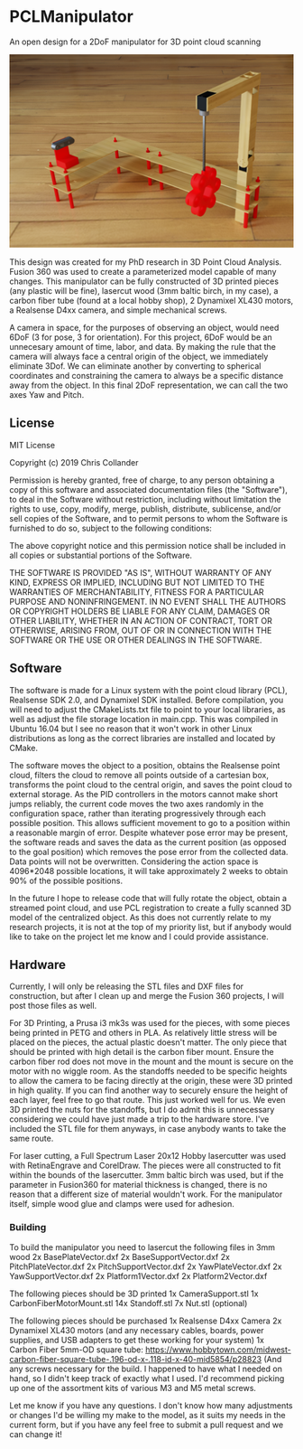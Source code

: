 # PCLManipulator
An open design for a 2DoF manipulator for 3D point cloud scanning

![PCLManipulator](/arm.png)

This design was created for my PhD research in 3D Point Cloud Analysis. Fusion 360 was used to create a parameterized model capable of many changes. This manipulator can be fully constructed of 3D printed pieces (any plastic will be fine), lasercut wood (3mm baltic birch, in my case), a carbon fiber tube (found at a local hobby shop), 2 Dynamixel XL430 motors, a Realsense D4xx camera, and simple mechanical screws.

A camera in space, for the purposes of observing an object, would need 6DoF (3 for pose, 3 for orientation). For this project, 6DoF would be an unnecesary amount of time, labor, and data. By making the rule that the camera will always face a central origin of the object, we immediately eliminate 3Dof. We can eliminate another by converting to spherical coordinates and constraining the camera to always be a specific distance away from the object. In this final 2DoF representation, we can call the two axes Yaw and Pitch.

## License
MIT License

Copyright (c) 2019 Chris Collander

Permission is hereby granted, free of charge, to any person obtaining a copy
of this software and associated documentation files (the "Software"), to deal
in the Software without restriction, including without limitation the rights
to use, copy, modify, merge, publish, distribute, sublicense, and/or sell
copies of the Software, and to permit persons to whom the Software is
furnished to do so, subject to the following conditions:

The above copyright notice and this permission notice shall be included in all
copies or substantial portions of the Software.

THE SOFTWARE IS PROVIDED "AS IS", WITHOUT WARRANTY OF ANY KIND, EXPRESS OR
IMPLIED, INCLUDING BUT NOT LIMITED TO THE WARRANTIES OF MERCHANTABILITY,
FITNESS FOR A PARTICULAR PURPOSE AND NONINFRINGEMENT. IN NO EVENT SHALL THE
AUTHORS OR COPYRIGHT HOLDERS BE LIABLE FOR ANY CLAIM, DAMAGES OR OTHER
LIABILITY, WHETHER IN AN ACTION OF CONTRACT, TORT OR OTHERWISE, ARISING FROM,
OUT OF OR IN CONNECTION WITH THE SOFTWARE OR THE USE OR OTHER DEALINGS IN THE
SOFTWARE.

## Software

The software is made for a Linux system with the point cloud library (PCL), Realsense SDK 2.0, and Dynamixel SDK installed. Before compilation, you will need to adjust the CMakeLists.txt file to point to your local libraries, as well as adjust the file storage location in main.cpp. This was compiled in Ubuntu 16.04 but I see no reason that it won't work in other Linux distributions as long as the correct libraries are installed and located by CMake.

The software moves the object to a position, obtains the Realsense point cloud, filters the cloud to remove all points outside of a cartesian box, transforms the point cloud to the central origin, and saves the point cloud to external storage. As the PID controllers in the motors cannot make short jumps reliably, the current code moves the two axes randomly in the configuration space, rather than iterating progressively through each possible position. This allows sufficient movement to go to a position within a reasonable margin of error. Despite whatever pose error may be present, the software reads and saves the data as the current position (as opposed to the goal position) which removes the pose error from the collected data. Data points will not be overwritten. Considering the action space is 4096*2048 possible locations, it will take approximately 2 weeks to obtain 90% of the possible positions.

In the future I hope to release code that will fully rotate the object, obtain a streamed point cloud, and use PCL registration to create a fully scanned 3D model of the centralized object. As this does not currently relate to my research projects, it is not at the top of my priority list, but if anybody would like to take on the project let me know and I could provide assistance.

## Hardware

Currently, I will only be releasing the STL files and DXF files for construction, but after I clean up and merge the Fusion 360 projects, I will post those files as well.

For 3D Printing, a Prusa i3 mk3s was used for the pieces, with some pieces being printed in PETG and others in PLA. As relatively little stress will be placed on the pieces, the actual plastic doesn't matter. The only piece that should be printed with high detail is the carbon fiber mount. Ensure the carbon fiber rod does not move in the mount and the mount is secure on the motor with no wiggle room. As the standoffs needed to be specific heights to allow the camera to be facing directly at the origin, these were 3D printed in high quality. If you can find another way to securely ensure the height of each layer, feel free to go that route. This just worked well for us. We even 3D printed the nuts for the standoffs, but I do admit this is unnecessary considering we could have just made a trip to the hardware store. I've included the STL file for them anyways, in case anybody wants to take the same route.

For laser cutting, a Full Spectrum Laser 20x12 Hobby lasercutter was used with RetinaEngrave and CorelDraw. The pieces were all constructed to fit within the bounds of the lasercutter. 3mm baltic birch was used, but if the parameter in Fusion360 for material thickness is changed, there is no reason that a different size of material wouldn't work. For the manipulator itself, simple wood glue and clamps were used for adhesion.

### Building

To build the manipulator you need to lasercut the following files in 3mm wood
2x BasePlateVector.dxf
2x BaseSupportVector.dxf
2x PitchPlateVector.dxf
2x PitchSupportVector.dxf
2x YawPlateVector.dxf
2x YawSupportVector.dxf
2x Platform1Vector.dxf
2x Platform2Vector.dxf

The following pieces should be 3D printed
1x CameraSupport.stl
1x CarbonFiberMotorMount.stl
14x Standoff.stl
7x Nut.stl (optional)

The following pieces should be purchased
1x Realsense D4xx Camera
2x Dynamixel XL430 motors (and any necessary cables, boards, power supplies, and USB adapters to get these working for your system)
1x Carbon Fiber 5mm-OD square tube: https://www.hobbytown.com/midwest-carbon-fiber-square-tube-.196-od-x-.118-id-x-40-mid5854/p28823
(And any screws necessary for the build. I happened to have what I needed on hand, so I didn't keep track of exactly what I used. I'd recommend picking up one of the assortment kits of various M3 and M5 metal screws.


Let me know if you have any questions. I don't know how many adjustments or changes I'd be willing my make to the model, as it suits my needs in the current form, but if you have any feel free to submit a pull request and we can change it!
